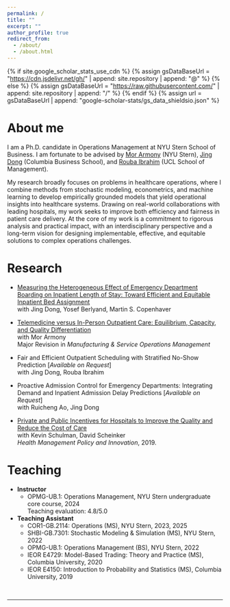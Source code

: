 ```yaml
---
permalink: /
title: ""
excerpt: ""
author_profile: true
redirect_from: 
  - /about/
  - /about.html
---
```


{% if site.google_scholar_stats_use_cdn %}
{% assign gsDataBaseUrl = "https://cdn.jsdelivr.net/gh/" | append: site.repository | append: "@" %}
{% else %}
{% assign gsDataBaseUrl = "https://raw.githubusercontent.com/" | append: site.repository | append: "/" %}
{% endif %}
{% assign url = gsDataBaseUrl | append: "google-scholar-stats/gs_data_shieldsio.json" %}

<span class='anchor' id='about-me'></span>

# About me
I am a Ph.D. candidate in Operations Management at NYU Stern School of Business. I am fortunate to be advised by [Mor Armony](https://www.stern.nyu.edu/faculty/bio/mor-armony) (NYU Stern), [Jing Dong](https://business.columbia.edu/faculty/people/jing-dong) (Columbia Business School), and [Rouba Ibrahim](https://www.mgmt.ucl.ac.uk/people/roubaibrahim) (UCL School of Management).

My research broadly focuses on problems in healthcare operations, where I combine methods from stochastic modeling, econometrics, and machine learning to develop empirically grounded models that yield operational insights into healthcare systems. Drawing on real-world collaborations with leading hospitals, my work seeks to improve both efficiency and fairness in patient care delivery. At the core of my work is a commitment to rigorous analysis and practical impact, with an interdisciplinary perspective and a long-term vision for designing implementable, effective, and equitable solutions to complex operations challenges.

<!-- I am on the 2025-2026 academic job market. -->

<!-- # 🔥 News
- *2022.02*: &nbsp;🎉🎉 Lorem ipsum dolor sit amet, consectetur adipiscing elit. Vivamus ornare aliquet ipsum, ac tempus justo dapibus sit amet. 
- *2022.02*: &nbsp;🎉🎉 Lorem ipsum dolor sit amet, consectetur adipiscing elit. Vivamus ornare aliquet ipsum, ac tempus justo dapibus sit amet.  -->

# Research

<!-- <div class='paper-box'><div class='paper-box-image'><div><div class="badge">CVPR 2016</div><img src='images/500x300.png' alt="sym" width="100%"></div></div>
<div class='paper-box-text' markdown="1">

[Deep Residual Learning for Image Recognition](https://openaccess.thecvf.com/content_cvpr_2016/papers/He_Deep_Residual_Learning_CVPR_2016_paper.pdf)

**Kaiming He**, Xiangyu Zhang, Shaoqing Ren, Jian Sun

[**Project**](https://scholar.google.com/citations?view_op=view_citation&hl=zh-CN&user=DhtAFkwAAAAJ&citation_for_view=DhtAFkwAAAAJ:ALROH1vI_8AC) <strong><span class='show_paper_citations' data='DhtAFkwAAAAJ:ALROH1vI_8AC'></span></strong> -->
<!-- - Lorem ipsum dolor sit amet, consectetur adipiscing elit. Vivamus ornare aliquet ipsum, ac tempus justo dapibus sit amet.  -->
<!-- </div>
</div> -->

- [Measuring the Heterogeneous Effect of Emergency Department Boarding on Inpatient Length of Stay: Toward Efficient and Equitable Inpatient Bed Assignment](https://papers.ssrn.com/sol3/papers.cfm?abstract_id=5288627)<br>
  with Jing Dong, Yosef Berlyand, Martin S. Copenhaver

- [Telemedicine versus In-Person Outpatient Care: Equilibrium, Capacity, and Quality Differentiation](https://papers.ssrn.com/sol3/papers.cfm?abstract_id=5048340)<br>
  with Mor Armony<br>
  Major Revision in *Manufacturing & Service Operations Management* 

- Fair and Efficient Outpatient Scheduling with Stratified No-Show Prediction [*Available on Request*]<br>
  with Jing Dong, Rouba Ibrahim

- Proactive Admission Control for Emergency Departments: Integrating Demand and Inpatient Admission Delay Predictions [*Available on Request*]<br>
  with Ruicheng Ao, Jing Dong

- [Private and Public Incentives for Hospitals to Improve the Quality and Reduce the Cost of Care](https://hmpi.org/2019/11/25/private-and-public-incentives-for-hospitals-to-improve-the-quality-and-reduce-the-cost-of-care/)<br>
  with Kevin Schulman, David Scheinker<br> 
  *Health Management Policy and Innovation*, 2019.

# Teaching
- **Instructor** 
  - OPMG-UB.1: Operations Management, NYU Stern undergraduate core course, 2024<br>
    Teaching evaluation: 4.8/5.0
- **Teaching Assistant**
  - COR1-GB.2114: Operations (MS), NYU Stern, 2023, 2025
  - SHBI-GB.7301: Stochastic Modeling & Simulation (MS), NYU Stern, 2022
  - OPMG-UB.1: Operations Management (BS), NYU Stern, 2022
  - IEOR E4729: Model-Based Trading: Theory and Practice (MS), Columbia University, 2020
  - IEOR E4150: Introduction to Probability and Statistics (MS), Columbia University, 2019
  
<!-- # Awards
- W. Edwards Deming Fellowship, NYU Stern, 2024
- Operations Research Graduate Fellowship, Columbia University, 2020 -->

<!-- # CV
- [Download CV](/images/cv.pdf) -->

<!-- # 💬 Invited Talks
- *2021.06*, Lorem ipsum dolor sit amet, consectetur adipiscing elit. Vivamus ornare aliquet ipsum, ac tempus justo dapibus sit amet. 
- *2021.03*, Lorem ipsum dolor sit amet, consectetur adipiscing elit. Vivamus ornare aliquet ipsum, ac tempus justo dapibus sit amet.  \| [\[video\]](https://github.com/)

# 💻 Internships
- *2019.05 - 2020.02*, [Lorem](https://github.com/), China. -->

<br>
<hr>


